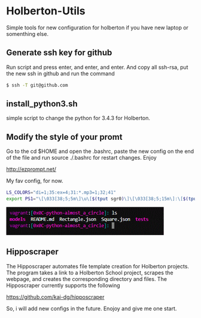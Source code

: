 # Holberton-Utils
Simple tools for new configuration for holberton if you have new laptop or somenthing else.

## Generate ssh key for github

Run script and press enter, and enter, and enter. And copy all ssh-rsa, put the new ssh in github and run the command

```bash
$ ssh -T git@github.com
```

## install_python3.sh

simple script to change the python for 3.4.3 for Holberton.

## Modify the style of your promt

Go to the cd $HOME and open the .bashrc, paste the new config on the end of the file and run source ./.bashrc for restart changes. Enjoy

http://ezprompt.net/

My fav config, for now.

```bash
LS_COLORS="di=1;35:ex=4;31:*.mp3=1;32;41"
export PS1="\[\033[38;5;5m\]\u\[$(tput sgr0)\]\[\033[38;5;15m\]:\[$(tput sgr0)\]\[\033[38;5;6m\][\[$(tput sgr0)\]\[\033[38;5;13m\]\W\[$(tput sgr0)\]\[\033[38;5;6m\]]:\[$(tput sgr0)\]\[\033[38;5;15m\] \[$(tput sgr0)\]"
```

![Image of my bash](./img/1.GIF)

## Hipposcraper  

The Hipposcraper automates file template creation for Holberton projects. The program takes a link to a Holberton School project, scrapes the webpage, and creates the corresponding directory and files. The Hipposcraper currently supports the following

https://github.com/kai-dg/hipposcraper


So, i will add new configs in the future. Enojoy and give me one start.